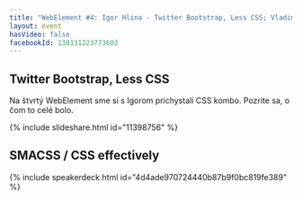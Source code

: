 ```yaml
---
title: "WebElement #4: Igor Hlina - Twitter Bootstrap, Less CSS; Vladimír Kriška - SMACSS / CSS effectively"
layout: event
hasVideo: false
facebookId: 130131223773602
---
```


## Twitter Bootstrap, Less CSS

Na štvrtý WebElement sme si s Igorom prichystali CSS kombo. Pozrite sa, o čom to celé bolo.

{% include slideshare.html id="11398756" %}

## SMACSS / CSS effectively

{% include speakerdeck.html id="4d4ade970724440b87b9f0bc819fe389" %}

